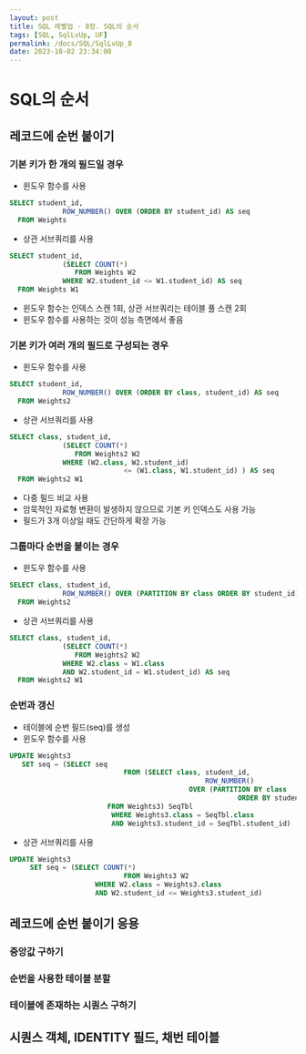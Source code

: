 ```yaml
---
layout: post
title: SQL 레벨업 - 8장. SQL의 순서
tags: [SQL, SqlLvUp, UF]
permalink: /docs/SQL/SqlLvUp_8
date: 2023-10-02 23:34:00
---
```

# SQL의 순서
## 레코드에 순번 붙이기
### 기본 키가 한 개의 필드일 경우
- 윈도우 함수를 사용
```sql
SELECT student_id,
			 ROW_NUMBER() OVER (ORDER BY student_id) AS seq
  FROM Weights
```

- 상관 서브쿼리를 사용
```sql
SELECT student_id,
			 (SELECT COUNT(*)
    			FROM Weights W2
     		 WHERE W2.student_id <= W1.student_id) AS seq
  FROM Weights W1
```
  - 윈도우 함수는 인덱스 스캔 1회, 상관 서브쿼리는 테이블 풀 스캔 2회
  - 윈도우 함수를 사용하는 것이 성능 측면에서 좋음
### 기본 키가 여러 개의 필드로 구성되는 경우
- 윈도우 함수를 사용
```sql
SELECT student_id,
			 ROW_NUMBER() OVER (ORDER BY class, student_id) AS seq
  FROM Weights2
```

- 상관 서브쿼리를 사용
```sql
SELECT class, student_id,
			 (SELECT COUNT(*)
    			FROM Weights2 W2
     		 WHERE (W2.class, W2.student_id)
        					<= (W1.class, W1.student_id) ) AS seq
  FROM Weights2 W1
```
  - 다중 필드 비교 사용
  - 암묵적인 자료형 변환이 발생하지 않으므로 기본 키 인덱스도 사용 가능
  - 필드가 3개 이상일 때도 간단하게 확장 가능
### 그룹마다 순번을 붙이는 경우
- 윈도우 함수를 사용
```sql
SELECT class, student_id,
			 ROW_NUMBER() OVER (PARTITION BY class ORDER BY student_id) AS seq
  FROM Weights2
```

- 상관 서브쿼리를 사용
```sql
SELECT class, student_id,
			 (SELECT COUNT(*)
    			FROM Weights2 W2
     		 WHERE W2.class = W1.class
        	 AND W2.student_id = W1.student_id) AS seq
  FROM Weights2 W1
```
  ### 순번과 갱신
  - 테이블에 순번 필드(seq)를 생성
  - 윈도우 함수를 사용
```sql
UPDATE Weights3
   SET seq = (SELECT seq
   							FROM (SELECT class, student_id,
          										ROW_NUMBER() 
                    						OVER (PARTITION BY class
                          								ORDER BY student_id) AS seq)
                        FROM Weights3) SeqTbl			 
  						 WHERE Weights3.class = SeqTbl.class
         				 AND Weights3.student_id = SeqTbl.student_id)
```

- 상관 서브쿼리를 사용
```sql
UPDATE Weights3
	 SET seq = (SELECT COUNT(*)
  							FROM Weights3 W2
         			 WHERE W2.class = Weights3.class
             		 AND W2.student_id <= Weights3.student_id)
```
## 레코드에 순번 붙이기 응용
### 중앙값 구하기
### 순번을 사용한 테이블 분할
### 테이블에 존재하는 시퀀스 구하기
## 시퀀스 객체, IDENTITY 필드, 채번 테이블